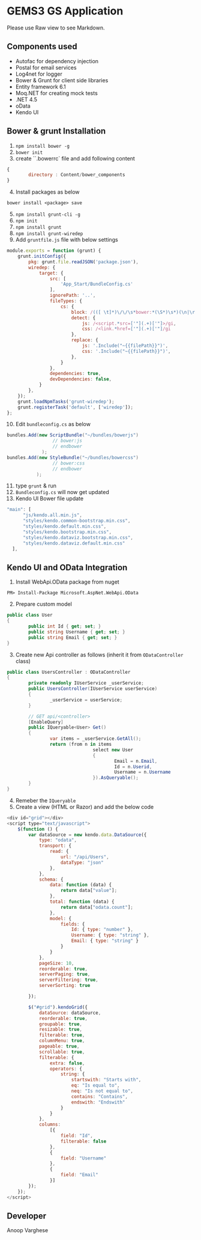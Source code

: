 GEMS3 GS Application
=============

Please use Raw view to see Markdown.

Components used
-------

* Autofac for dependency injection
* Postal for email services
* Log4net for logger
* Bower & Grunt for client side libraries
* Entity framework 6.1
* Moq.NET for creating mock tests
* .NET 4.5
* oData
* Kendo UI


Bower & grunt Installation
-------
1. `npm install bower -g`
2. `bower init`
3. create ``.bowerrc` file and add following content
```javascript
{
		directory : Content/bower_components
}
```
4. Install packages as below
```
bower install <package> save
```
5. `npm install grunt-cli -g`
6. `npm init`
7. `npm install grunt`
8. `npm install grunt-wiredep`
9. Add `gruntfile.js` file with below settings
```javascript
module.exports = function (grunt) {
    grunt.initConfig({
        pkg: grunt.file.readJSON('package.json'),
        wiredep: {
            target: {
                src: [
                    'App_Start/BundleConfig.cs'
                ],
                ignorePath: '..',
                fileTypes: {
                    cs: {
                        block: /(([ \t]*)\/\/\s*bower:*(\S*)\s*)(\n|\r|.)*?(\/\/\s*endbower\s*)/gi,
                        detect: {
                            js: /<script.*src=['"](.+)['"]>/gi,
                            css: /<link.*href=['"](.+)['"]/gi
                        },
                        replace: {
                            js: '.Include("~{{filePath}}")',
                            css: '.Include("~{{filePath}}")',
                        },
                    }
                },
                dependencies: true,
                devDependencies: false,
            }
        },
    });
    grunt.loadNpmTasks('grunt-wiredep');
    grunt.registerTask('default', ['wiredep']);
};
```
10. Edit `bundleconfig.cs` as below
```csharp
bundles.Add(new ScriptBundle("~/bundles/bowerjs")
	             // bower:js
	             // endbower
	         );
bundles.Add(new StyleBundle("~/bundles/bowercss")
	             // bower:css
	             // endbower
           );
```
11. type `grunt` & run
12. `Bundleconfig.cs` will now get updated
13. Kendo UI Bower file update
```javascript
"main": [
      "js/kendo.all.min.js",
      "styles/kendo.common-bootstrap.min.css",
      "styles/kendo.default.min.css",
      "styles/kendo.bootstrap.min.css",
      "styles/kendo.dataviz.bootstrap.min.css",
      "styles/kendo.dataviz.default.min.css"
  ],
```

Kendo UI and OData Integration
-------

1. Install WebApi.OData package from nuget
```
PM> Install-Package Microsoft.AspNet.WebApi.OData
```
2. Prepare custom model
```csharp
public class User
{
		public int Id { get; set; }
		public string Username { get; set; }
		public string Email { get; set; }
}
```
3. Create new Api controller as follows (inherit it from `ODataController` class)
```csharp
public class UsersController : ODataController
{
		private readonly IUserService _userService;
		public UsersController(IUserService userService)
		{
				_userService = userService;
		}

		// GET api/<controller>
		[EnableQuery]
		public IQueryable<User> Get()
		{
				var items = _userService.GetAll();
				return (from n in items
								select new User
								{
										Email = n.Email,
										Id = n.Userid,
										Username = n.Username
								}).AsQueryable();
		}
}
```
4. Remeber the `IQueryable`
5. Create a view (HTML or Razor) and add the below code
```javascript
<div id="grid"></div>
<script type="text/javascript">
    $(function () {
        var dataSource = new kendo.data.DataSource({
            type: "odata",
            transport: {
                read: {
                    url: "/api/Users",
                    dataType: "json"
                },
            },
            schema: {
                data: function (data) {
                    return data["value"];
                },
                total: function (data) {
                    return data["odata.count"];
                },
                model: {
                    fields: {
                        Id: { type: "number" },
                        Username: { type: "string" },
                        Email: { type: "string" }
                    }
                }
            },
            pageSize: 10,
            reorderable: true,
            serverPaging: true,
            serverFiltering: true,
            serverSorting: true

        });

        $("#grid").kendoGrid({
            dataSource: dataSource,
            reorderable: true,
            groupable: true,
            resizable: true,
            filterable: true,
            columnMenu: true,
            pageable: true,
            scrollable: true,
            filterable: {
                extra: false,
                operators: {
                    string: {
                        startswith: "Starts with",
                        eq: "Is equal to",
                        neq: "Is not equal to",
                        contains: "Contains",
                        endswith: "Endswith"
                    }
                }
            },
            columns:
                [{
                    field: "Id",
                    filterable: false
                },
                {
                    field: "Username"
                },
                {
                    field: "Email"
                }]
        });
    });
</script>
```

Developer
------------
Anoop Varghese
